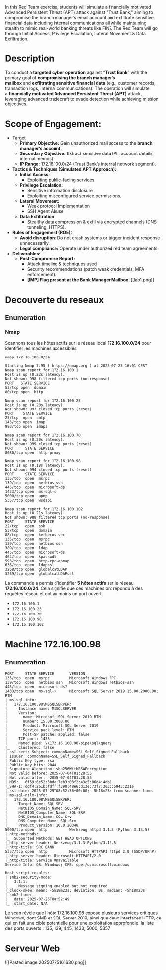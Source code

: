 In this Red Team exercise, students will simulate a financially motivated Advanced Persistent Threat (APT) attack against "Trust Bank," aiming to compromise the branch manager’s email account and exfiltrate sensitive financial data including internal communications all while maintaining stealth to mimic real-world banking threats like FIN7. The Red Team will go through Initial Access, Privilege Escalation, Lateral Movement & Data Exfiltration.

# Description

To conduct a **targeted cyber operation** against “**Trust Bank**” with the primary goal of **compromising the branch manager’s mailbox** and **exfiltrating sensitive financial data** (e.g., customer records, transaction logs, internal communications). The operation will simulate a **financially motivated Advanced Persistent Threat (APT)** attack, leveraging advanced tradecraft to evade detection while achieving mission objectives.

# Scope of Engagement:

- Target
    - **Primary Objective:** Gain unauthorized mail access to the **branch manager’s account.**
    - **Secondary Objective:** Extract sensitive data (PII, account details, internal memos).
    - **IP Range:** 172.16.100.0/24 (Trust Bank’s internal network segment).
- **Tactics & Techniques (Simulated APT Approach):**
    - **Initial Access:**
        - Exploiting public-facing services.
    - **Privilege Escalation:**
        - Sensitive information disclosure
        - Exploiting misconfigured service permissions.
    - **Lateral Movement:**
        - Weak protocol Implementation
        - SSH Agent Abuse
    - **Data Exfiltration:**
        - Stealthy data compression & exfil via encrypted channels (DNS tunneling, HTTPS).
- **Rules of Engagement (ROE):**
    - **Avoid disruption:** Do not crash systems or trigger incident response unnecessarily.
    - **Legal compliance:** Operate under authorized red team agreements.
- **Deliverables:**
    - **Post-Compromise Report:**
        - Attack timeline & techniques used
        - Security recommendations (patch weak credentials, MFA enforcement).
        - **[IMP] Flag present at the Bank Manager Mailbox**
![[lab1.png]]





# Decouverte du reseaux 
## Enumeration 
### Nmap

Scannons tous les hôtes actifs sur le réseau local **172.16.100.0/24** pour identifier les machines accessibles

```shell
nmap 172.16.100.0/24        
```

```
Starting Nmap 7.95 ( https://nmap.org ) at 2025-07-25 16:01 CEST
Nmap scan report for 172.16.100.1
Host is up (0.22s latency).
Not shown: 998 filtered tcp ports (no-response)
PORT   STATE SERVICE
53/tcp open  domain
80/tcp open  http

Nmap scan report for 172.16.100.25
Host is up (0.20s latency).
Not shown: 997 closed tcp ports (reset)
PORT    STATE SERVICE
25/tcp  open  smtp
143/tcp open  imap
993/tcp open  imaps

Nmap scan report for 172.16.100.70
Host is up (0.20s latency).
Not shown: 999 closed tcp ports (reset)
PORT     STATE SERVICE
8080/tcp open  http-proxy

Nmap scan report for 172.16.100.98
Host is up (0.18s latency).
Not shown: 994 closed tcp ports (reset)
PORT     STATE SERVICE
135/tcp  open  msrpc
139/tcp  open  netbios-ssn
445/tcp  open  microsoft-ds
1433/tcp open  ms-sql-s
5000/tcp open  upnp
5357/tcp open  wsdapi

Nmap scan report for 172.16.100.102
Host is up (0.21s latency).
Not shown: 988 filtered tcp ports (no-response)
PORT     STATE SERVICE
22/tcp   open  ssh
53/tcp   open  domain
88/tcp   open  kerberos-sec
135/tcp  open  msrpc
139/tcp  open  netbios-ssn
389/tcp  open  ldap
445/tcp  open  microsoft-ds
464/tcp  open  kpasswd5
593/tcp  open  http-rpc-epmap
636/tcp  open  ldapssl
3268/tcp open  globalcatLDAP
3269/tcp open  globalcatLDAPssl
```

La commande a permis d’identifier **5 hôtes actifs** sur le réseau **172.16.100.0/24**. Cela signifie que ces machines ont répondu à des requêtes réseau et ont au moins un port ouvert.

- `172.16.100.1`
- `172.16.100.25`
- `172.16.100.70`
- `172.16.100.98`
- `172.16.100.102`

# Machine 172.16.100.98
## Enumeration 

```
PORT     STATE SERVICE       VERSION
135/tcp  open  msrpc         Microsoft Windows RPC
139/tcp  open  netbios-ssn   Microsoft Windows netbios-ssn
445/tcp  open  microsoft-ds?
1433/tcp open  ms-sql-s      Microsoft SQL Server 2019 15.00.2000.00; RTM
| ms-sql-info: 
|   172.16.100.98\MSSQLSERVER: 
|     Instance name: MSSQLSERVER
|     Version: 
|       name: Microsoft SQL Server 2019 RTM
|       number: 15.00.2000.00
|       Product: Microsoft SQL Server 2019
|       Service pack level: RTM
|       Post-SP patches applied: false
|     TCP port: 1433
|     Named pipe: \\172.16.100.98\pipe\sql\query
|_    Clustered: false
| ssl-cert: Subject: commonName=SSL_Self_Signed_Fallback
| Issuer: commonName=SSL_Self_Signed_Fallback
| Public Key type: rsa
| Public Key bits: 2048
| Signature Algorithm: sha256WithRSAEncryption
| Not valid before: 2025-07-04T01:28:55
| Not valid after:  2055-07-04T01:28:55
| MD5:   6f59:6c52:3bde:7eb3:03f2:43c5:86d4:4db8
|_SHA-1: ddf4:261b:fdff:f390:48e6:d13e:73f7:3035:5943:231e
|_ssl-date: 2025-07-25T08:52:56+00:00; -5h18m23s from scanner time.
| ms-sql-ntlm-info: 
|   172.16.100.98\MSSQLSERVER: 
|     Target_Name: SQL-SRV
|     NetBIOS_Domain_Name: SQL-SRV
|     NetBIOS_Computer_Name: SQL-SRV
|     DNS_Domain_Name: SQL-Srv
|     DNS_Computer_Name: SQL-Srv
|_    Product_Version: 10.0.20348
5000/tcp open  http          Werkzeug httpd 3.1.3 (Python 3.13.5)
| http-methods: 
|_  Supported Methods: GET HEAD OPTIONS
|_http-server-header: Werkzeug/3.1.3 Python/3.13.5
|_http-title: SRC BANK
5357/tcp open  http          Microsoft HTTPAPI httpd 2.0 (SSDP/UPnP)
|_http-server-header: Microsoft-HTTPAPI/2.0
|_http-title: Service Unavailable
Service Info: OS: Windows; CPE: cpe:/o:microsoft:windows

Host script results:
| smb2-security-mode: 
|   3:1:1: 
|_    Message signing enabled but not required
|_clock-skew: mean: -5h18m23s, deviation: 0s, median: -5h18m23s
| smb2-time: 
|   date: 2025-07-25T08:52:49
|_  start_date: N/A
```

Le scan révèle que l’hôte 172.16.100.98 expose plusieurs services critiques Windows, dont SMB et SQL Server 2019, ainsi que deux interfaces HTTP, ce qui en fait une cible potentielle pour une exploitation approfondie.
la liste des ports ouverts : 135, 139, 445, 1433, 5000, 5357

# Serveur Web 

![[Pasted image 20250725161630.png]]